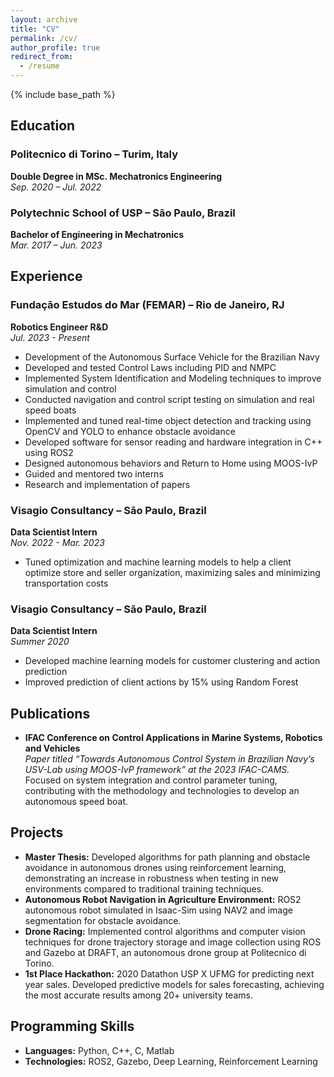 ```yaml
---
layout: archive
title: "CV"
permalink: /cv/
author_profile: true
redirect_from:
  - /resume
---
```


{% include base_path %}
## Education

### Politecnico di Torino – Turim, Italy  
**Double Degree in MSc. Mechatronics Engineering**  
*Sep. 2020 – Jul. 2022*

### Polytechnic School of USP – São Paulo, Brazil  
**Bachelor of Engineering in Mechatronics**  
*Mar. 2017 – Jun. 2023*

## Experience

### Fundação Estudos do Mar (FEMAR) – Rio de Janeiro, RJ  
**Robotics Engineer R&D**  
*Jul. 2023 - Present*

- Development of the Autonomous Surface Vehicle for the Brazilian Navy
- Developed and tested Control Laws including PID and NMPC
- Implemented System Identification and Modeling techniques to improve simulation and control
- Conducted navigation and control script testing on simulation and real speed boats
- Implemented and tuned real-time object detection and tracking using OpenCV and YOLO to enhance obstacle avoidance
- Developed software for sensor reading and hardware integration in C++ using ROS2
- Designed autonomous behaviors and Return to Home using MOOS-IvP
- Guided and mentored two interns
- Research and implementation of papers

### Visagio Consultancy – São Paulo, Brazil  
**Data Scientist Intern**  
*Nov. 2022 - Mar. 2023*

- Tuned optimization and machine learning models to help a client optimize store and seller organization, maximizing sales and minimizing transportation costs

### Visagio Consultancy – São Paulo, Brazil  
**Data Scientist Intern**  
*Summer 2020*

- Developed machine learning models for customer clustering and action prediction
- Improved prediction of client actions by 15% using Random Forest

## Publications

- **IFAC Conference on Control Applications in Marine Systems, Robotics and Vehicles**  
  *Paper titled “Towards Autonomous Control System in Brazilian Navy’s USV-Lab using MOOS-IvP framework” at the 2023 IFAC-CAMS.*  
  Focused on system integration and control parameter tuning, contributing with the methodology and technologies to develop an autonomous speed boat.

## Projects

- **Master Thesis:** Developed algorithms for path planning and obstacle avoidance in autonomous drones using reinforcement learning, demonstrating an increase in robustness when testing in new environments compared to traditional training techniques.
- **Autonomous Robot Navigation in Agriculture Environment:** ROS2 autonomous robot simulated in Isaac-Sim using NAV2 and image segmentation for obstacle avoidance.
- **Drone Racing:** Implemented control algorithms and computer vision techniques for drone trajectory storage and image collection using ROS and Gazebo at DRAFT, an autonomous drone group at Politecnico di Torino.
- **1st Place Hackathon:** 2020 Datathon USP X UFMG for predicting next year sales. Developed predictive models for sales forecasting, achieving the most accurate results among 20+ university teams.

## Programming Skills

- **Languages:** Python, C++, C, Matlab
- **Technologies:** ROS2, Gazebo, Deep Learning, Reinforcement Learning
